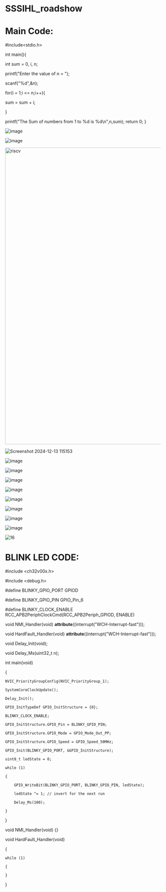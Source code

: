# SSSIHL_roadshow

# Main Code:
#include<stdio.h>

int main(){ 

int sum = 0, i, n; 

printf("Enter the value of n = ");

scanf("%d",&n);

for(i = 1;i <= n;i++){

sum = sum + i;

}

printf("The Sum of numbers from 1 to %d is %d\n",n,sum); return 0; }



![image](https://github.com/user-attachments/assets/9e07b023-8c72-49d4-aad7-b3d894701511)

![image](https://github.com/user-attachments/assets/131beb05-5139-47e7-89f4-09123ba0e422)


<img width="960" alt="riscv" src="https://github.com/user-attachments/assets/c5b4e8af-110f-4d37-be27-2315bd0c775d" />

![Screenshot 2024-12-13 115153](https://github.com/user-attachments/assets/bae9578a-3f39-4392-a4f4-639ec5c93dd5)

![image](https://github.com/user-attachments/assets/3f798ee9-1338-4e5f-9f9d-bd36b2208ffa)

![image](https://github.com/user-attachments/assets/22579a06-1daf-44a5-ba83-88e0149ea785)

![image](https://github.com/user-attachments/assets/76b16ee0-fe09-4c87-a001-951078827b79)

![image](https://github.com/user-attachments/assets/6b943877-bc72-478f-bb95-c60c14f64a7a)

![image](https://github.com/user-attachments/assets/cd7b6834-b118-421e-99c8-b4a9c8686414)

![image](https://github.com/user-attachments/assets/9b793d30-5c23-4c59-8269-b36432282fcd)

![image](https://github.com/user-attachments/assets/85c637cc-b48c-4466-a775-8d60c1552956)

![image](https://github.com/user-attachments/assets/7beb821c-6b10-4cfc-af63-0aa7ac7b7cd7)

![16](https://github.com/user-attachments/assets/6f5eda50-b41a-41b8-83ba-8348dbf265ab)

# BLINK LED CODE:

#include <ch32v00x.h>

#include <debug.h>

#define BLINKY_GPIO_PORT GPIOD

#define BLINKY_GPIO_PIN GPIO_Pin_6

#define BLINKY_CLOCK_ENABLE RCC_APB2PeriphClockCmd(RCC_APB2Periph_GPIOD, ENABLE)

void NMI_Handler(void) __attribute__((interrupt("WCH-Interrupt-fast")));

void HardFault_Handler(void) __attribute__((interrupt("WCH-Interrupt-fast")));

void Delay_Init(void);

void Delay_Ms(uint32_t n);

int main(void)

{

    NVIC_PriorityGroupConfig(NVIC_PriorityGroup_1);
    
    SystemCoreClockUpdate();
    
    Delay_Init();

    GPIO_InitTypeDef GPIO_InitStructure = {0};

    BLINKY_CLOCK_ENABLE;
    
    GPIO_InitStructure.GPIO_Pin = BLINKY_GPIO_PIN;
    
    GPIO_InitStructure.GPIO_Mode = GPIO_Mode_Out_PP;
    
    GPIO_InitStructure.GPIO_Speed = GPIO_Speed_50MHz;
    
    GPIO_Init(BLINKY_GPIO_PORT, &GPIO_InitStructure);

    uint8_t ledState = 0;
    
    while (1)
    
    {
    
        GPIO_WriteBit(BLINKY_GPIO_PORT, BLINKY_GPIO_PIN, ledState);
        
        ledState ^= 1; // invert for the next run
        
        Delay_Ms(100);
    
    }
    
}


void NMI_Handler(void) {}

void HardFault_Handler(void)

{

    while (1)
    
    {
    
    }

}












